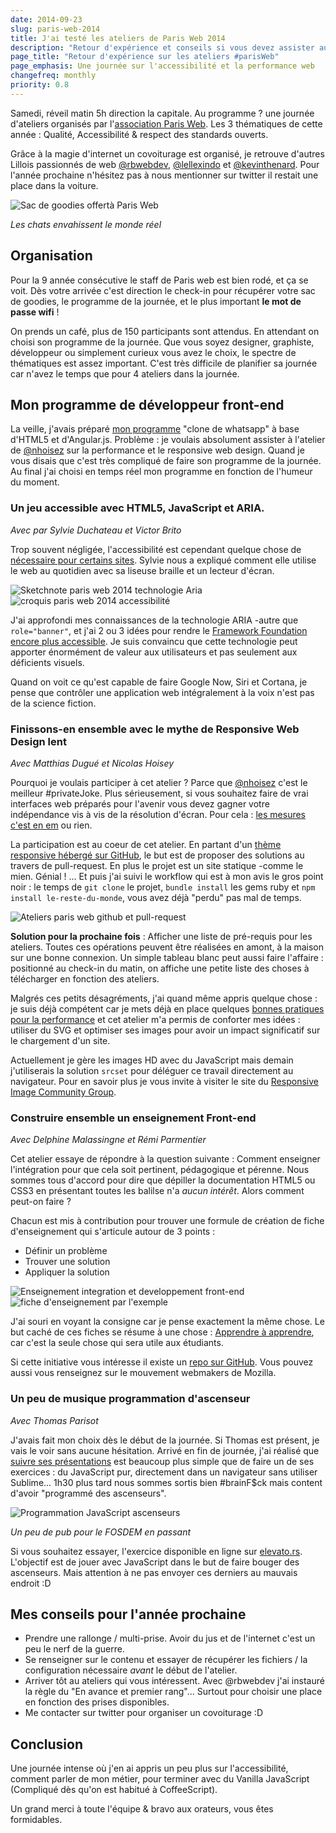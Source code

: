 ```yaml
---
date: 2014-09-23
slug: paris-web-2014
title: J'ai testé les ateliers de Paris Web 2014
description: "Retour d'expérience et conseils si vous devez assister aux ateliers Paris Web."
page_title: "Retour d'expérience sur les ateliers #parisWeb"
page_emphasis: Une journée sur l'accessibilité et la performance web
changefreq: monthly
priority: 0.8
---
```



Samedi, réveil matin 5h direction la capitale. Au programme ? une journée d'ateliers organisés par l'[association Paris Web](http://www.paris-web.fr/). Les 3 thématiques de cette année : Qualité, Accessibilité & respect des standards ouverts.

Grâce à la magie d'internet un covoiturage est organisé, je retrouve d'autres Lillois passionnés de web [@rbwebdev](https://twitter.com/rbwebdev), [@lellexindo](https://twitter.com/) et [@kevinthenard](https://twitter.com/kevinthenard).
Pour l'année prochaine n'hésitez pas à nous mentionner sur twitter il restait une place dans la voiture.

![Sac de goodies offertà Paris Web](https://farm6.staticflickr.com/5604/15398845649_d839082ec4.jpg)

_Les chats envahissent le monde réel_

## Organisation

Pour la 9 année consécutive le staff de Paris web est bien rodé, et ça se voit. Dès votre arrivée c'est direction le check-in pour récupérer votre sac de goodies, le programme de la journée, et le plus important __le mot de passe wifi__ !

On prends un café, plus de 150 participants sont attendus. En attendant on choisi son programme de la journée. Que vous soyez designer, graphiste, développeur ou simplement curieux vous avez le choix, le spectre de thématiques est assez important. C'est très difficile de planifier sa journée car n'avez le temps que pour 4 ateliers dans la journée.

## Mon programme de développeur front-end

La veille, j'avais préparé [mon programme](http://www.paris-web.fr/2014/ateliers/) "clone de whatsapp" à base d'HTML5 et d'Angular.js. Problème : je voulais absolument assister à l'atelier de [@nhoisez](https://twitter.com/nhoisez) sur la performance et le responsive web design. Quand je vous disais que c'est très compliqué de faire son programme de la journée. Au final j'ai choisi en temps réel mon programme en fonction de l'humeur du moment.

### Un jeu accessible avec HTML5, JavaScript et ARIA.

_Avec par Sylvie Duchateau et Victor Brito_

Trop souvent négligée, l'accessibilité est cependant quelque chose de [nécessaire pour certains sites](https://www.gov.uk/). Sylvie nous a expliqué comment elle utilise le web au quotidien avec sa liseuse braille et un lecteur d'écran.

![Sketchnote paris web 2014 technologie Aria](https://farm6.staticflickr.com/5611/15399410379_d142c49c29.jpg)
![croquis paris web 2014 accessibilité](https://farm6.staticflickr.com/5616/15400014087_db3b89418a.jpg)

J'ai approfondi mes connaissances de la technologie ARIA -autre que `role="banner"`, et j'ai 2 ou 3 idées pour rendre le [Framework Foundation encore plus accessible](http://zurb.com/article/1337/foundation-now-helps-you-build-accessible). Je suis convaincu que cette technologie peut apporter énormément de valeur aux utilisateurs et pas seulement aux déficients visuels.

Quand on voit ce qu'est capable de faire Google Now, Siri et Cortana, je pense que contrôler une application web intégralement à la voix n'est pas de la science fiction.

### Finissons-en ensemble avec le mythe de Responsive Web Design lent

_Avec Matthias Dugué et Nicolas Hoisey_

Pourquoi je voulais participer à cet atelier ? Parce que [@nhoisez](https://twitter.com/nhoisez) c'est le meilleur #privateJoke. Plus sérieusement, si vous souhaitez faire de vrai interfaces web préparés pour l'avenir vous devez gagner votre indépendance vis à vis de la résolution d'écran. Pour cela : [les mesures c'est en em](http://vimeo.com/79204119) ou rien.

La participation est au coeur de cet atelier. En partant d'un [thème responsive hébergé sur GitHub](https://github.com/m4dz/prwd-workshop), le but est de proposer des solutions au travers de pull-request. En plus le projet est un site statique -comme le mien. Génial ! ... Et puis j'ai suivi le workflow qui est à mon avis le gros point noir : le temps de `git clone` le projet, `bundle install` les gems ruby et `npm install le-reste-du-monde`, vous avez déjà "perdu" pas mal de temps.

![Ateliers paris web github et pull-request](https://farm4.staticflickr.com/3949/15399361878_585fb607e6.jpg)

__Solution pour la prochaine fois__ : Afficher une liste de pré-requis pour les ateliers. Toutes ces opérations peuvent être réalisées en amont, à la maison sur une bonne connexion. Un simple tableau blanc peut aussi faire l'affaire : positionné au check-in du matin, on affiche une petite liste des choses à télécharger en fonction des ateliers.

Malgrés ces petits désagréments, j'ai quand même appris quelque chose : je suis déjà compétent car je mets déjà en place quelques [bonnes pratiques pour la performance](/blog/site-obese.html) et cet atelier m'a permis de conforter mes idées : utiliser du SVG et optimiser ses images pour avoir un impact significatif sur le chargement d'un site.

Actuellement je gère les images HD avec du JavaScript mais demain j'utiliserais la solution `srcset` pour déléguer ce travail directement au navigateur. Pour en savoir plus je vous invite à visiter le site du [Responsive Image Community Group](http://responsiveimages.org/).

### Construire ensemble un enseignement Front-end

_Avec Delphine Malassingne et Rémi Parmentier_

Cet atelier essaye de répondre à la question suivante : Comment enseigner l'intégration pour que cela soit pertinent, pédagogique et pérenne. Nous sommes tous d'accord pour dire que dépiller la documentation HTML5 ou CSS3 en présentant toutes les balilse n'a _aucun intérêt_. Alors comment peut-on faire ?

Chacun est mis à contribution pour trouver une formule de création de fiche d'enseignement qui s'articule autour de 3 points :

- Définir un problème
- Trouver une solution
- Appliquer la solution

![Enseignement integration et developpement front-end](https://farm6.staticflickr.com/5607/15399354038_f2f5637a43.jpg)
![fiche d'enseignement par l'exemple](https://farm6.staticflickr.com/5597/15561789456_28ddb1165a.jpg)

J'ai souri en voyant la consigne car je pense exactement la même chose. Le but caché de ces fiches se résume à une chose : [Apprendre à apprendre](http://davidl.fr/cv.html), car c'est la seule chose qui sera utile aux étudiants.

Si cette initiative vous intéresse il existe un [repo sur GitHub](https://github.com/hteumeuleu/enseigner). Vous pouvez aussi vous renseignez sur le mouvement webmakers de Mozilla.

### Un peu de musique programmation d'ascenseur

_Avec Thomas Parisot_

J'avais fait mon choix dès le début de la journée. Si Thomas est présent, je vais le voir sans aucune hésitation. Arrivé en fin de journée, j'ai réalisé que [suivre ses présentations](https://oncletom.io/talks/) est beaucoup plus simple que de faire un de ses exercices : du JavaScript pur, directement dans un navigateur sans utiliser Sublime... 1h30 plus tard nous sommes sortis bien #brainF$ck mais content d'avoir "programmé des ascenseurs".

![Programmation JavaScript ascenseurs](https://farm4.staticflickr.com/3934/15404565540_7b3fa7315b.jpg)

_Un peu de pub pour le FOSDEM en passant_

Si vous souhaitez essayer, l'exercice disponible en ligne sur [elevato.rs](http://elevato.rs). L'objectif est de jouer avec JavaScript dans le but de faire bouger des ascenseurs. Mais attention à ne pas envoyer ces derniers au mauvais endroit :D

## Mes conseils pour l'année prochaine

- Prendre une rallonge / multi-prise. Avoir du jus et de l'internet c'est un peu le nerf de la guerre.
- Se renseigner sur le contenu et essayer de récupérer les fichiers / la configuration nécessaire _avant_ le début de l'atelier.
- Arriver tôt au ateliers qui vous intéressent. Avec @rbwebdev j'ai instauré la règle du "En avance et premier rang"... Surtout pour choisir une place en fonction des prises disponibles.
- Me contacter sur twitter pour organiser un covoiturage :D

## Conclusion

Une journée intense où j'en ai appris un peu plus sur l'accessibilité, comment parler de mon métier, pour terminer avec du Vanilla JavaScript (Compliqué dès qu'on est habitué à CoffeeScript).

Un grand merci à toute l'équipe & bravo aux orateurs, vous êtes formidables.
